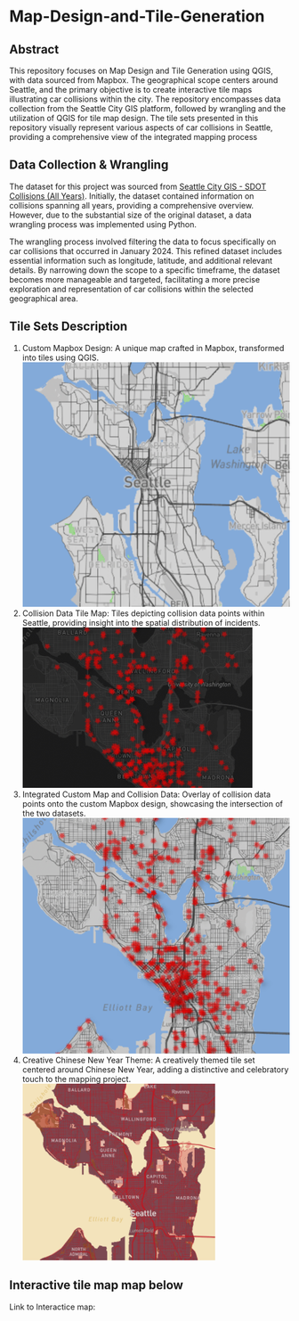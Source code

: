 # Map-Design-and-Tile-Generation

## Abstract 
This repository focuses on Map Design and Tile Generation using QGIS, with data sourced from Mapbox. The geographical scope centers around Seattle, and the primary objective is to create interactive tile maps illustrating car collisions within the city. The repository encompasses data collection from the Seattle City GIS platform, followed by wrangling and the utilization of QGIS for tile map design. The tile sets presented in this repository visually represent various aspects of car collisions in Seattle, providing a comprehensive view of the integrated mapping process

## Data Collection & Wrangling
The dataset for this project was sourced from [Seattle City GIS - SDOT Collisions (All Years)](https://data-seattlecitygis.opendata.arcgis.com/datasets/SeattleCityGIS::sdot-collisions-all-years-2/about). Initially, the dataset contained information on collisions spanning all years, providing a comprehensive overview. However, due to the substantial size of the original dataset, a data wrangling process was implemented using Python.

The wrangling process involved filtering the data to focus specifically on car collisions that occurred in January 2024. This refined dataset includes essential information such as longitude, latitude, and additional relevant details. By narrowing down the scope to a specific timeframe, the dataset becomes more manageable and targeted, facilitating a more precise exploration and representation of car collisions within the selected geographical area.

## Tile Sets Description
1)  Custom Mapbox Design: A unique map crafted in Mapbox, transformed into tiles using QGIS.![tile 1](./img/tile1.png)
2) Collision Data Tile Map: Tiles depicting collision data points within Seattle, providing insight into the spatial distribution of incidents.![tile 2](/img/tile2.png)
3) Integrated Custom Map and Collision Data: Overlay of collision data points onto the custom Mapbox design, showcasing the intersection of the two datasets.![tile 3](/img/tile3.png)
4) Creative Chinese New Year Theme: A creatively themed tile set centered around Chinese New Year, adding a distinctive and celebratory touch to the mapping project.![tile 4](/img/tile4.png)

## Interactive tile map map below
Link to Interactice map:





